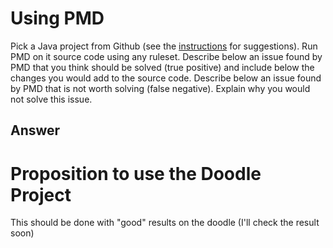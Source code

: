 # Using PMD

Pick a Java project from Github (see the [instructions](../subject.md) for suggestions). Run PMD on it source code using any ruleset. Describe below an issue found by PMD that you think should be solved (true positive) and include below the changes you would add to the source code. Describe below an issue found by PMD that is not worth solving (false negative). Explain why you would not solve this issue.

## Answer

# Proposition to use the Doodle Project

This should be done with "good" results on the doodle (I'll check the result soon)